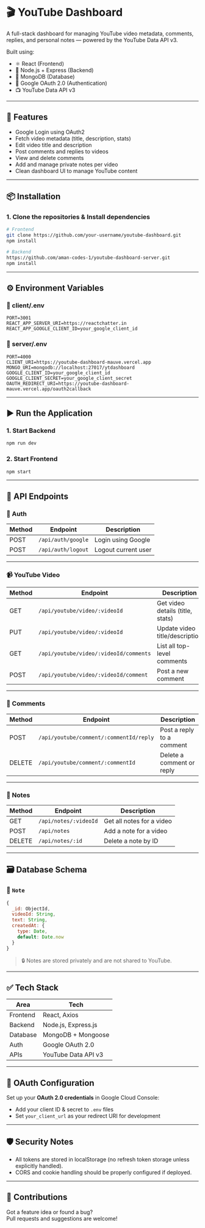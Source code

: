 # 🎬 YouTube Dashboard

A full-stack dashboard for managing YouTube video metadata, comments, replies, and personal notes — powered by the YouTube Data API v3.

Built using:

- ⚛️ React (Frontend)
- 🧠 Node.js + Express (Backend)
- 🍃 MongoDB (Database)
- 🔐 Google OAuth 2.0 (Authentication)
- 📺 YouTube Data API v3

---

## 🚀 Features

- Google Login using OAuth2
- Fetch video metadata (title, description, stats)
- Edit video title and description
- Post comments and replies to videos
- View and delete comments
- Add and manage private notes per video
- Clean dashboard UI to manage YouTube content

---

## 📦 Installation

### 1. Clone the repositories & Install dependencies

```bash
# Frontend
git clone https://github.com/your-username/youtube-dashboard.git
npm install
```

```bash
# Backend
https://github.com/aman-codes-1/youtube-dashboard-server.git
npm install
```

---

## ⚙️ Environment Variables

### 📁 client/.env

```env
PORT=3001
REACT_APP_SERVER_URI=https://reactchatter.in
REACT_APP_GOOGLE_CLIENT_ID=your_google_client_id
```

### 📁 server/.env

```env
PORT=4000
CLIENT_URI=https://youtube-dashboard-mauve.vercel.app
MONGO_URI=mongodb://localhost:27017/ytdashboard
GOOGLE_CLIENT_ID=your_google_client_id
GOOGLE_CLIENT_SECRET=your_google_client_secret
OAUTH_REDIRECT_URI=https://youtube-dashboard-mauve.vercel.app/oauth2callback
```

---

## ▶️ Run the Application

### 1. Start Backend

```bash
npm run dev
```

### 2. Start Frontend

```bash
npm start
```

---

## 📘 API Endpoints

### 🔐 Auth

| Method | Endpoint              | Description            |
|--------|-----------------------|------------------------|
| POST   | `/api/auth/google`    | Login using Google     |
| POST   | `/api/auth/logout`    | Logout current user    |

---

### 📹 YouTube Video

| Method | Endpoint                            | Description                         |
|--------|-------------------------------------|-------------------------------------|
| GET    | `/api/youtube/video/:videoId`       | Get video details (title, stats)    |
| PUT    | `/api/youtube/video/:videoId`       | Update video title/description      |
| GET    | `/api/youtube/video/:videoId/comments` | List all top-level comments         |
| POST   | `/api/youtube/video/:videoId/comment`  | Post a new comment                  |

---

### 💬 Comments

| Method | Endpoint                                  | Description                   |
|--------|-------------------------------------------|-------------------------------|
| POST   | `/api/youtube/comment/:commentId/reply`   | Post a reply to a comment     |
| DELETE | `/api/youtube/comment/:commentId`         | Delete a comment or reply     |

---

### 📝 Notes

| Method | Endpoint                 | Description                  |
|--------|--------------------------|------------------------------|
| GET    | `/api/notes/:videoId`    | Get all notes for a video    |
| POST   | `/api/notes`             | Add a note for a video       |
| DELETE | `/api/notes/:id`         | Delete a note by ID          |

---

## 🗃️ Database Schema

### 📄 `Note`

```js
{
  _id: ObjectId,
  videoId: String,
  text: String,
  createdAt: {
    type: Date,
    default: Date.now
  }
}
```

> 🔒 Notes are stored privately and are not shared to YouTube.

---

## ✅ Tech Stack

| Area         | Tech                               |
|--------------|------------------------------------|
| Frontend     | React, Axios                       |
| Backend      | Node.js, Express.js                |
| Database     | MongoDB + Mongoose                 |
| Auth         | Google OAuth 2.0                   |
| APIs         | YouTube Data API v3                |

---

## 🔐 OAuth Configuration

Set up your **OAuth 2.0 credentials** in Google Cloud Console:

- Add your client ID & secret to `.env` files
- Set `your_client_url` as your redirect URI for development

---

## 🛡️ Security Notes

- All tokens are stored in localStorage (no refresh token storage unless explicitly handled).
- CORS and cookie handling should be properly configured if deployed.

---

## 🤝 Contributions

Got a feature idea or found a bug?  
Pull requests and suggestions are welcome!
